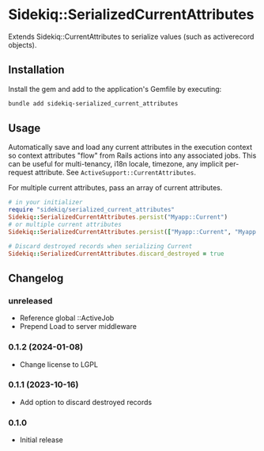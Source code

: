 # Sidekiq::SerializedCurrentAttributes

Extends Sidekiq::CurrentAttributes to serialize values (such as activerecord objects).

## Installation

Install the gem and add to the application's Gemfile by executing:

```sh
bundle add sidekiq-serialized_current_attributes
```

## Usage

Automatically save and load any current attributes in the execution context so context attributes "flow" from Rails actions into any associated jobs. This can be useful for multi-tenancy, i18n locale, timezone, any implicit per-request attribute. See `ActiveSupport::CurrentAttributes`.

For multiple current attributes, pass an array of current attributes.

```ruby
# in your initializer
require "sidekiq/serialized_current_attributes"
Sidekiq::SerializedCurrentAttributes.persist("Myapp::Current")
# or multiple current attributes
Sidekiq::SerializedCurrentAttributes.persist(["Myapp::Current", "Myapp::OtherCurrent"])

# Discard destroyed records when serializing Current
Sidekiq::SerializedCurrentAttributes.discard_destroyed = true
```

## Changelog

### unreleased

- Reference global ::ActiveJob
- Prepend Load to server middleware

### 0.1.2 (2024-01-08)

- Change license to LGPL

### 0.1.1 (2023-10-16)

- Add option to discard destroyed records

### 0.1.0

- Initial release
